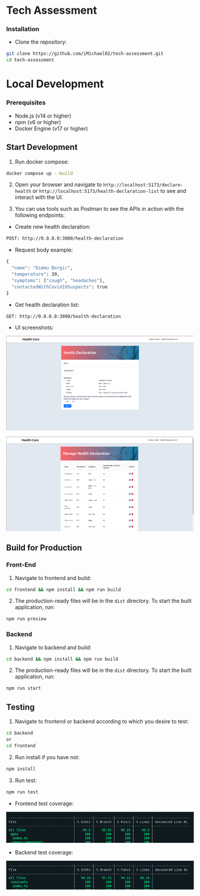 # Tech Assessment

### Installation

- Clone the repository:

```sh
git clone https://github.com/iMichael02/tech-assessment.git
cd tech-assessment
```

# Local Development

### Prerequisites

- Node.js (v14 or higher)
- npm (v6 or higher)
- Docker Engine (v17 or higher)

## Start Development

1. Run docker compose:

```sh
docker compose up --build
```

2. Open your browser and navigate to `http://localhost:5173/declare-health` or `http://localhost:5173/health-declaration-list` to see and interact with the UI.

3. You can use tools such as Postman to see the APIs in action with the following endpoints:

- Create new health declaration:

```sh
POST: http://0.0.0.0:3000/health-declaration
```

- Request body example:

```sh
{
  "name": "Dimmu Borgir",
  "temperature": 39,
  "symptoms": ["cough", "headaches"],
  "contactedWithCovid19Suspects": true
}
```

- Get health declaration list:

```sh
GET: http://0.0.0.0:3000/health-declaration
```

- UI screenshots:

![UI-1](assets/ui-1.png)

![UI-2](assets/ui-2.png)

## Build for Production

### Front-End

1. Navigate to frontend and build:

```sh
cd frontend && npm install && npm run build
```

2. The production-ready files will be in the `dist` directory. To start the built application, run:

```sh
npm run preview
```

### Backend

1. Navigate to backend and build:

```sh
cd backend && npm install && npm run build
```

2. The production-ready files will be in the `dist` directory. To start the built application, run:

```sh
npm run start
```

## Testing

1. Navigate to frontend or backend according to which you desire to test:

```sh
cd backend
or
cd frontend
```

2. Run install if you have not:

```sh
npm install
```

3. Run test:

```sh
npm run test
```

- Frontend test coverage:

![FE-coverage](assets/coverage-fe.png)

- Backend test coverage:

![BE-coverage](assets/coverage-be.png)
